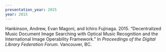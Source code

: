 ```yaml
---
presentation_year: 2015
year: 2015
---
```


Hankinson, Andrew, Evan Magoni, and Ichiro Fujinaga. 2015. “Decentralized Music Document Image Searching with Optical Music Recognition and the International Image Operability Framework.” In <i>Proceedings of the Digital Library Federation Forum</i>. Vancouver, BC.